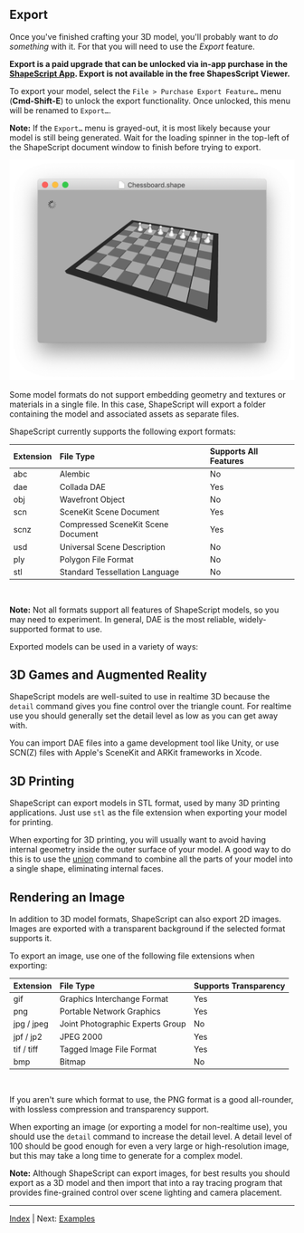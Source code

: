 Export
---

Once you've finished crafting your 3D model, you'll probably want to *do something* with it. For that you will need to use the *Export* feature.

**Export is a paid upgrade that can be unlocked via in-app purchase in the [ShapeScript App](https://apps.apple.com/app/id1441135869). Export is not available in the free ShapesScript Viewer.**

To export your model, select the `File > Purchase Export Feature…`  menu (**Cmd-Shift-E**) to unlock the export functionality. Once unlocked, this menu will be renamed to `Export…`.

**Note:** If the `Export…` menu is grayed-out, it is most likely because your model is still being generated. Wait for the loading spinner in the top-left of the ShapeScript document window to finish before trying to export.

![Generating](images/generating.png)

Some model formats do not support embedding geometry and textures or materials in a single file. In this case, ShapeScript will export a folder containing the model and associated assets as separate files.

ShapeScript currently supports the following export formats:

Extension             | File Type                                                       | Supports All Features
:--------------------| :-------------------------------------------------|:------------------------------
abc                       | Alembic                                                         | No 
dae                       | Collada DAE                                                 | Yes
obj                        | Wavefront Object                                         | No
scn                       | SceneKit Scene Document                          | Yes
scnz                     | Compressed SceneKit Scene Document     | Yes
usd                       | Universal Scene Description                        | No
ply                        | Polygon File Format                                     | No
stl                         | Standard Tessellation Language                  | No

<br/>

**Note:** Not all formats support all features of ShapeScript models, so you may need to experiment. In general, DAE is the most reliable, widely-supported format to use.

Exported models can be used in a variety of ways:

## 3D Games and Augmented Reality

ShapeScript models are well-suited to use in realtime 3D because the `detail` command gives you fine control over the triangle count. For realtime use you should generally set the detail level as low as you can get away with.

You can import DAE files into a game development tool like Unity, or use SCN(Z) files with Apple's SceneKit and ARKit frameworks in Xcode.

## 3D Printing

ShapeScript can export models in STL format, used by many 3D printing applications. Just use `stl` as the file extension when exporting your model for printing. 

When exporting for 3D printing, you will usually want to avoid having internal geometry inside the outer surface of your model. A good way to do this is to use the [union](csg.md#union) command to combine all the parts of your model into a single shape, eliminating internal faces.

## Rendering an Image

In addition to 3D model formats, ShapeScript can also export 2D images. Images are exported with a transparent background if the selected format supports it.

To export an image, use one of the following file extensions when exporting:

Extension             | File Type                                                       | Supports Transparency
:--------------------| :-------------------------------------------------|:------------------------------
gif                         | Graphics Interchange Format                      | Yes
png                       | Portable Network Graphics                         | Yes
jpg / jpeg              | Joint Photographic Experts Group              | No
jpf / jp2                 | JPEG 2000                                                   | Yes
tif / tiff                   | Tagged Image File Format                           | Yes 
bmp                      | Bitmap                                                         | No

<br/>

If you aren't sure which format to use, the PNG format is a good all-rounder, with lossless compression and transparency support.

When exporting an image (or exporting a model for non-realtime use), you should use the `detail` command to increase the detail level. A detail level of 100 should be good enough for even a very large or high-resolution image, but this may take a long time to generate for a complex model.

**Note:** Although ShapeScript can export images, for best results you should export as a 3D model and then import that into a ray tracing program that provides fine-grained control over scene lighting and camera placement.

---
[Index](index.md) | Next: [Examples](examples.md)
